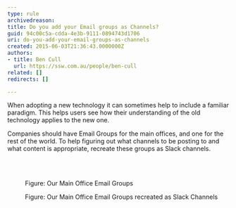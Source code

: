 ```yaml
---
type: rule
archivedreason: 
title: Do you add your Email groups as Channels?
guid: 94c00c5a-cdda-4e3b-9111-0894743d1706
uri: do-you-add-your-email-groups-as-channels
created: 2015-06-03T21:36:43.0000000Z
authors:
- title: Ben Cull
  url: https://ssw.com.au/people/ben-cull
related: []
redirects: []

---
```



<p>​​When adopting a new technology it can sometimes help to include a familiar paradigm. This helps users see how their understanding of the old technology applies to the new one.</p><p>Companies should have Email Groups for the main offices, and one for the rest of the world. To help figuring out what channels to be posting to and what content is appropriate, recreate these groups as Slack channels.​</p>
<br><excerpt class='endintro'></excerpt><br>
<dl class="image"><dt><img src="/PublishingImages/slack-1.png" alt="" /></dt><dd>Figure&#58; Our Main Office Email Groups</dd></dl><dl class="image"><dt><img src="/PublishingImages/slack-2.png" alt="" /></dt><dd>Figure&#58; Our Main Office Email Groups recreated as Slack Channels​</dd></dl>



